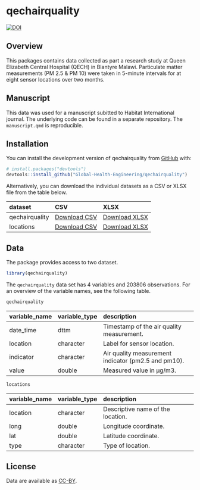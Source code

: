 
<!-- README.md is generated from README.Rmd. Please edit that file -->

# qechairquality

<!-- badges: start -->

[![DOI](https://zenodo.org/badge/418826351.svg)](https://zenodo.org/badge/latestdoi/418826351)
<!-- badges: end -->

## Overview

This packages contains data collected as part a research study at Queen
Elizabeth Central Hospital (QECH) in Blantyre Malawi. Particulate matter
measurements (PM 2.5 & PM 10) were taken in 5-minute intervals for at
eight sensor locations over two months.

## Manuscript

This data was used for a manuscript subitted to Habitat International
journal. The underlying code can be found in a separate repository. The
`manuscript.qmd` is reproducible.

## Installation

You can install the development version of qechairquality from
[GitHub](https://github.com/) with:

``` r
# install.packages("devtools")
devtools::install_github("Global-Health-Engineering/qechairquality")
```

Alternatively, you can download the individual datasets as a CSV or XLSX
file from the table below.

| dataset        | CSV                                                                                                                  | XLSX                                                                                                                   |
|:---------------|:---------------------------------------------------------------------------------------------------------------------|:-----------------------------------------------------------------------------------------------------------------------|
| qechairquality | [Download CSV](https://github.com/Global-Health-Engineering/qechairquality/raw/main/inst/extdata/qechairquality.csv) | [Download XLSX](https://github.com/Global-Health-Engineering/qechairquality/raw/main/inst/extdata/qechairquality.xlsx) |
| locations      | [Download CSV](https://github.com/Global-Health-Engineering/qechairquality/raw/main/inst/extdata/locations.csv)      | [Download XLSX](https://github.com/Global-Health-Engineering/qechairquality/raw/main/inst/extdata/locations.xlsx)      |

## Data

The package provides access to two dataset.

``` r
library(qechairquality)
```

The `qechairquality` data set has 4 variables and 203806 observations.
For an overview of the variable names, see the following table.

``` r
qechairquality
```

| variable_name | variable_type | description                                         |
|:--------------|:--------------|:----------------------------------------------------|
| date_time     | dttm          | Timestamp of the air quality measurement.           |
| location      | character     | Label for sensor location.                          |
| indicator     | character     | Air quality measurement indicator (pm2.5 and pm10). |
| value         | double        | Measured value in µg/m3.                            |

``` r
locations
```

| variable_name | variable_type | description                       |
|:--------------|:--------------|:----------------------------------|
| location      | character     | Descriptive name of the location. |
| long          | double        | Longitude coordinate.             |
| lat           | double        | Latitude coordinate.              |
| type          | character     | Type of location.                 |

## License

Data are available as
[CC-BY](https://github.com/Global-Health-Engineering/qechairquality/blob/main/LICENSE.md).
